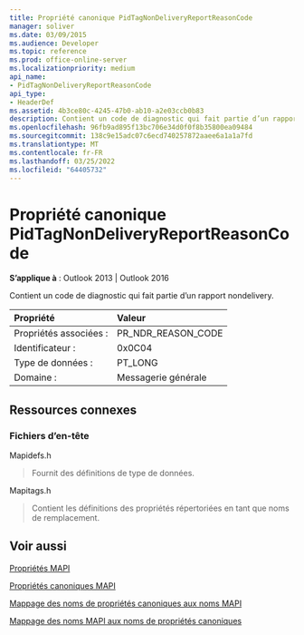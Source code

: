 ```yaml
---
title: Propriété canonique PidTagNonDeliveryReportReasonCode
manager: soliver
ms.date: 03/09/2015
ms.audience: Developer
ms.topic: reference
ms.prod: office-online-server
ms.localizationpriority: medium
api_name:
- PidTagNonDeliveryReportReasonCode
api_type:
- HeaderDef
ms.assetid: 4b3ce80c-4245-47b0-ab10-a2e03ccb0b83
description: Contient un code de diagnostic qui fait partie d’un rapport de non-Outlook 2013 ou Outlook 2016.
ms.openlocfilehash: 96fb9ad895f13bc706e34d0f0f8b35800ea09484
ms.sourcegitcommit: 138c9e15adc07c6ecd740257872aaee6a1a1a7fd
ms.translationtype: MT
ms.contentlocale: fr-FR
ms.lasthandoff: 03/25/2022
ms.locfileid: "64405732"
---
```

# <a name="pidtagnondeliveryreportreasoncode-canonical-property"></a>Propriété canonique PidTagNonDeliveryReportReasonCode

  
  
**S’applique à** : Outlook 2013 | Outlook 2016 
  
Contient un code de diagnostic qui fait partie d’un rapport nondelivery.
  
|Propriété |Valeur |
|:-----|:-----|
|Propriétés associées :  <br/> |PR_NDR_REASON_CODE  <br/> |
|Identificateur :  <br/> |0x0C04  <br/> |
|Type de données :  <br/> |PT_LONG  <br/> |
|Domaine :  <br/> |Messagerie générale  <br/> |
   
## <a name="related-resources"></a>Ressources connexes

### <a name="header-files"></a>Fichiers d’en-tête

Mapidefs.h
  
> Fournit des définitions de type de données.
    
Mapitags.h
  
> Contient les définitions des propriétés répertoriées en tant que noms de remplacement.
    
## <a name="see-also"></a>Voir aussi



[Propriétés MAPI](mapi-properties.md)
  
[Propriétés canoniques MAPI](mapi-canonical-properties.md)
  
[Mappage des noms de propriétés canoniques aux noms MAPI](mapping-canonical-property-names-to-mapi-names.md)
  
[Mappage des noms MAPI aux noms de propriétés canoniques](mapping-mapi-names-to-canonical-property-names.md)

